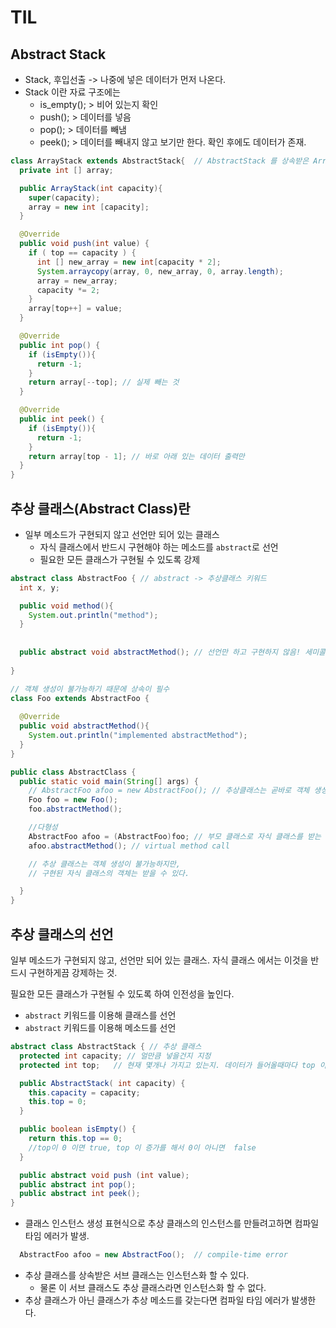 # TIL

## Abstract Stack

- Stack, 후입선출 -> 나중에 넣은 데이터가 먼저 나온다.
- Stack 이란 자료 구조에는
  - is_empty(); 	> 비어 있는지 확인
  - push();            > 데이터를 넣음 
  - pop();              > 데이터를 빼냄
  - peek();            > 데이터를 빼내지 않고 보기만 한다. 확인 후에도 데이터가 존재.



```` java
class ArrayStack extends AbstractStack{  // AbstractStack 를 상속받은 ArrayStack
  private int [] array;

  public ArrayStack(int capacity){
    super(capacity);
    array = new int [capacity];
  }

  @Override
  public void push(int value) {
    if ( top == capacity ) {
      int [] new_array = new int[capacity * 2];
      System.arraycopy(array, 0, new_array, 0, array.length);
      array = new_array;
      capacity *= 2;
    }
    array[top++] = value;
  }

  @Override
  public int pop() {
    if (isEmpty()){
      return -1;
    }
    return array[--top]; // 실제 빼는 것
  }

  @Override
  public int peek() {
    if (isEmpty()){
      return -1;
    }
    return array[top - 1]; // 바로 아래 있는 데이터 출력만
  }
}

````





## 추상 클래스(Abstract Class)란

- 일부 메소드가 구현되지 않고 선언만 되어 있는 클래스
  - 자식 클래스에서 반드시 구현해야 하는 메소드를 `abstract`로 선언
  - 필요한 모든 클래스가 구현될 수 있도록 강제

```` java
abstract class AbstractFoo { // abstract -> 추상클래스 키워드
  int x, y;

  public void method(){
    System.out.println("method");
  }
  
  																		// 세미콜론 잊지말자. 시험에 내기 좋음
  public abstract void abstractMethod(); // 선언만 하고 구현하지 않음! 세미콜론 중요
  																		// 세미콜론 중요!!!!
}

// 객체 생성이 불가능하기 때문에 상속이 필수
class Foo extends AbstractFoo {
  
  @Override
  public void abstractMethod(){
    System.out.println("implemented abstractMethod");
  }
}

public class AbstractClass {
  public static void main(String[] args) {
    // AbstractFoo afoo = new AbstractFoo(); // 추상클래스는 곧바로 객체 생성이 불가능하다
    Foo foo = new Foo();
    foo.abstractMethod();

    //다형성
    AbstractFoo afoo = (AbstractFoo)foo; // 부모 클래스로 자식 클래스를 받는 것
    afoo.abstractMethod(); // virtual method call

    // 추상 클래스는 객체 생성이 불가능하지만,
    // 구현된 자식 클래스의 객체는 받을 수 있다.

  }
}
````



## 추상 클래스의 선언

일부 메소드가 구현되지 않고, 선언만 되어 있는 클래스.  자식 클래스 에서는 이것을 반드시 구현하게끔 강제하는 것.

필요한 모든 클래스가 구현될 수 있도록 하여 인전성을 높인다.

- `abstract` 키워드를 이용해 클래스를 선언
- `abstract` 키워드를 이용해 메소드를 선언

```` java
abstract class AbstractStack { // 추상 클래스
  protected int capacity; // 얼만큼 넣을건지 지정
  protected int top;   // 현재 몇개나 가지고 있는지. 데이터가 들어올때마다 top 이 하나씩 증가함

  public AbstractStack( int capacity) {
    this.capacity = capacity;
    this.top = 0;
  }

  public boolean isEmpty() {
    return this.top == 0;
    //top이 0 이면 true, top 이 증가를 해서 0이 아니면  false
  }

  public abstract void push (int value);
  public abstract int pop();
  public abstract int peek();
}
````



- 클래스 인스턴스 생성 표현식으로 추상 클래스의 인스턴스를 만들려고하면 컴파일 타임 에러가 발생.

```java
  AbstractFoo afoo = new AbstractFoo();  // compile-time error
```

- 추상 클래스를 상속받은 서브 클래스는 인스턴스화 할 수 있다.
  - 물론 이 서브 클래스도 추상 클래스라면 인스턴스화 할 수 없다.
- 추상 클래스가 아닌 클래스가 추상 메소드를 갖는다면 컴파일 타임 에러가 발생한다.